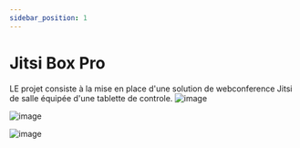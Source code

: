 ```yaml
---
sidebar_position: 1
---
```


# Jitsi Box Pro

LE projet consiste à la mise en place d'une solution de webconference Jitsi de salle équipée d'une tablette de controle.
![image](https://user-images.githubusercontent.com/30130845/184886422-d0226f2c-18ba-4953-95b8-b7396f292208.png)

   ![image](https://user-images.githubusercontent.com/30130845/184887302-7de9bb40-f7d7-4696-8096-61b3f3166f36.png)
   
   ![image](https://user-images.githubusercontent.com/30130845/185071510-6eff164a-7319-4f73-ad77-3a47f3d4197a.png)
